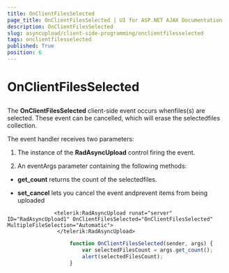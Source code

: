 ```yaml
---
title: OnClientFilesSelected
page_title: OnClientFilesSelected | UI for ASP.NET AJAX Documentation
description: OnClientFilesSelected
slug: asyncupload/client-side-programming/onclientfilesselected
tags: onclientfilesselected
published: True
position: 6
---
```


# OnClientFilesSelected



## 

The __OnClientFilesSelected__ client-side event occurs whenfiles(s) are selected. These event can be cancelled, which will erase the selectedfiles collection.

The event handler receives two parameters:

1. The instance of the __RadAsyncUpload__ control firing the event.

1. An eventArgs parameter containing the following methods:

* __get_count__ returns the count of the selectedfiles.

* __set_cancel__ lets you cancel the event andprevent items from being uploaded

````ASPNET
	           <telerik:RadAsyncUpload runat="server" ID="RadAsyncUpload1" OnClientFilesSelected="OnClientFilesSelected" MultipleFileSelection="Automatic">
	            </telerik:RadAsyncUpload>
````



````JavaScript
	                function OnClientFilesSelected(sender, args) {
	                    var selectedFilesCount = args.get_count();
	                    alert(selectedFilesCount);
	                }
````


